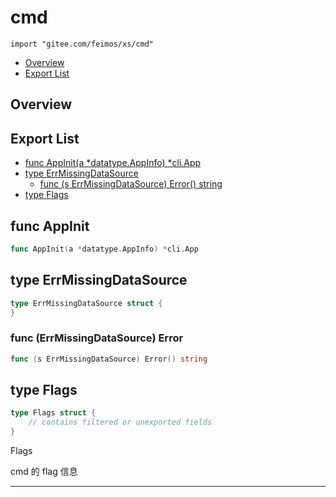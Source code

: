 # cmd

`import "gitee.com/feimos/xs/cmd"`

- [Overview](#overview)
- [Export List](#export-list)

## <a id="overview">Overview</a>

## <a id="export-list">Export List</a>

- [func AppInit(a *datatype.AppInfo) *cli.App](#func-appinit)
- [type ErrMissingDataSource](#type-errmissingdatasource)
  - [func (s ErrMissingDataSource) Error() string](#func-errmissingdatasource-error)
- [type Flags](#type-flags)

## <a id="func-appinit">func</a> AppInit

```go
func AppInit(a *datatype.AppInfo) *cli.App
```

## <a id="type-errmissingdatasource">type</a> ErrMissingDataSource

```go
type ErrMissingDataSource struct {
}

```

### <a id="func-errmissingdatasource-error">func</a> (ErrMissingDataSource) Error

```go
func (s ErrMissingDataSource) Error() string
```

## <a id="type-flags">type</a> Flags

```go
type Flags struct {
    // contains filtered or unexported fields
}

```

Flags

cmd 的 flag 信息

---
